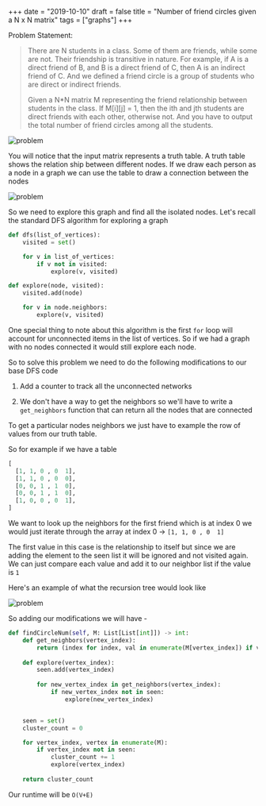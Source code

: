 +++
date = "2019-10-10"
draft = false
title = "Number of friend circles given a N x N matrix"
tags = ["graphs"]
+++

Problem Statement:

> There are N students in a class. Some of them are friends, while some are not. Their friendship is transitive in nature. For example, if A is a direct friend of B, and B is a direct friend of C, then A is an indirect friend of C. And we defined a friend circle is a group of students who are direct or indirect friends.
>
> Given a N*N matrix M representing the friend relationship between students in the class. If M[i][j] = 1, then the ith and jth students are direct friends with each other, otherwise not. And you have to output the total number of friend circles among all the students.
 
![problem](/images/p19/problem.png)

You will notice that the input matrix represents a truth table. A truth table shows the relation ship between different nodes. If we draw each person as a node in a graph we can use the table to draw a connection between the nodes

![problem](/images/p19/table_to_graph.png)

So we need to explore this graph and find all the isolated nodes. Let's recall the standard DFS algorithm for exploring a graph


```python
def dfs(list_of_vertices):
    visited = set()

    for v in list_of_vertices:
        if v not in visited:
            explore(v, visited)

def explore(node, visited):
    visited.add(node)

    for v in node.neighbors:
        explore(v, visited)
```

One special thing to note about this algorithm is the first `for` loop will account for unconnected items in the list of vertices. So if we had a graph with no nodes connected it would still explore each node. 

So to solve this problem we need to do the following modifications to our base DFS code

1. Add a counter to track all the unconnected networks

2. We don't have a way to get the neighbors so we'll have to write a `get_neighbors` function that can return all the nodes that are connected

To get a particular nodes neighbors we just have to example the row of values from our truth table.

So for example if we have a table 

```python
[
  [1, 1, 0 , 0  1],
  [1, 1, 0 , 0  0],
  [0, 0, 1 , 1  0],
  [0, 0, 1 , 1  0],
  [1, 0, 0 , 0  1],
]
```

We want to look up the neighbors for the first friend which is at index 0 
we would just iterate through the array at index 0 -> `[1, 1, 0 , 0  1]`

The first value in this case is the relationship to itself but since we are adding the element to the seen list it will be ignored and not visited again. We can just compare each value and add it to our neighbor list if the value is `1`

Here's an example of what the recursion tree would look like

![problem](/images/p19/recursion_tree.png)

So adding our modifications we will have - 

```python
def findCircleNum(self, M: List[List[int]]) -> int:
	def get_neighbors(vertex_index):
		return (index for index, val in enumerate(M[vertex_index]) if val == 1)    
	
	def explore(vertex_index):
		seen.add(vertex_index)
	
		for new_vertex_index in get_neighbors(vertex_index):
			if new_vertex_index not in seen:
				explore(new_vertex_index)


	seen = set()
	cluster_count = 0

	for vertex_index, vertex in enumerate(M):
		if vertex_index not in seen:
			cluster_count += 1
			explore(vertex_index)
		
	return cluster_count
```

Our runtime will be `O(V+E)`
